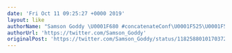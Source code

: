 ```yaml
---
date: 'Fri Oct 11 09:25:27 +0000 2019'
layout: like
authorName: "Samson Goddy \U0001F680 #concatenateConf\U0001F525\U0001F525"
authorUrl: 'https://twitter.com/Samson_Goddy'
originalPost: 'https://twitter.com/Samson_Goddy/status/1182588010170372096'
---
```

